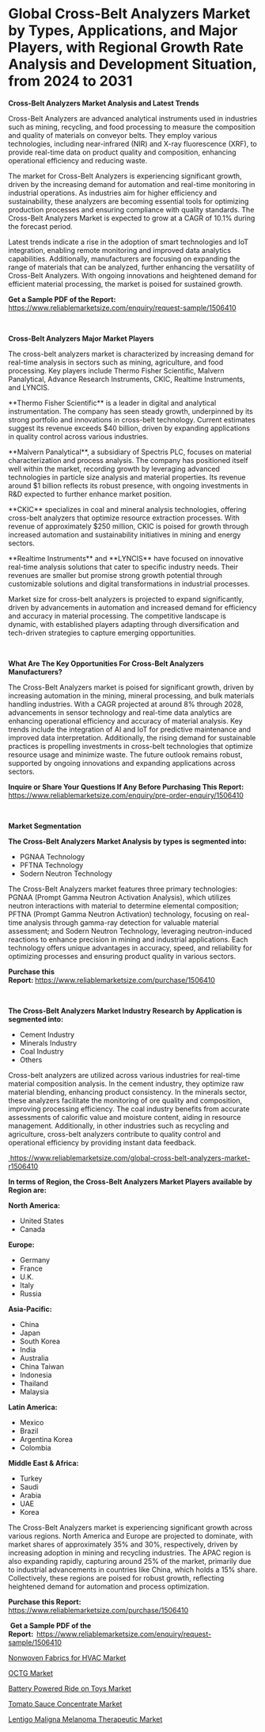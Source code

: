 <p><h1>Global Cross-Belt Analyzers Market by Types, Applications, and Major Players, with Regional Growth Rate Analysis and Development Situation, from 2024 to 2031</h1></p><p><strong>Cross-Belt Analyzers Market Analysis and Latest Trends</strong></p>
<p><p>Cross-Belt Analyzers are advanced analytical instruments used in industries such as mining, recycling, and food processing to measure the composition and quality of materials on conveyor belts. They employ various technologies, including near-infrared (NIR) and X-ray fluorescence (XRF), to provide real-time data on product quality and composition, enhancing operational efficiency and reducing waste.</p><p>The market for Cross-Belt Analyzers is experiencing significant growth, driven by the increasing demand for automation and real-time monitoring in industrial operations. As industries aim for higher efficiency and sustainability, these analyzers are becoming essential tools for optimizing production processes and ensuring compliance with quality standards. The Cross-Belt Analyzers Market is expected to grow at a CAGR of 10.1% during the forecast period. </p><p>Latest trends indicate a rise in the adoption of smart technologies and IoT integration, enabling remote monitoring and improved data analytics capabilities. Additionally, manufacturers are focusing on expanding the range of materials that can be analyzed, further enhancing the versatility of Cross-Belt Analyzers. With ongoing innovations and heightened demand for efficient material processing, the market is poised for sustained growth.</p></p>
<p><strong>Get a Sample PDF of the Report:&nbsp;</strong> <a href="https://www.reliablemarketsize.com/enquiry/request-sample/1506410">https://www.reliablemarketsize.com/enquiry/request-sample/1506410</a></p>
<p>&nbsp;</p>
<p><strong>Cross-Belt Analyzers Major Market Players</strong></p>
<p><p>The cross-belt analyzers market is characterized by increasing demand for real-time analysis in sectors such as mining, agriculture, and food processing. Key players include Thermo Fisher Scientific, Malvern Panalytical, Advance Research Instruments, CKIC, Realtime Instruments, and LYNCIS.</p><p>**Thermo Fisher Scientific** is a leader in digital and analytical instrumentation. The company has seen steady growth, underpinned by its strong portfolio and innovations in cross-belt technology. Current estimates suggest its revenue exceeds $40 billion, driven by expanding applications in quality control across various industries.</p><p>**Malvern Panalytical**, a subsidiary of Spectris PLC, focuses on material characterization and process analysis. The company has positioned itself well within the market, recording growth by leveraging advanced technologies in particle size analysis and material properties. Its revenue around $1 billion reflects its robust presence, with ongoing investments in R&D expected to further enhance market position.</p><p>**CKIC** specializes in coal and mineral analysis technologies, offering cross-belt analyzers that optimize resource extraction processes. With revenue of approximately $250 million, CKIC is poised for growth through increased automation and sustainability initiatives in mining and energy sectors.</p><p>**Realtime Instruments** and **LYNCIS** have focused on innovative real-time analysis solutions that cater to specific industry needs. Their revenues are smaller but promise strong growth potential through customizable solutions and digital transformations in industrial processes.</p><p>Market size for cross-belt analyzers is projected to expand significantly, driven by advancements in automation and increased demand for efficiency and accuracy in material processing. The competitive landscape is dynamic, with established players adapting through diversification and tech-driven strategies to capture emerging opportunities.</p></p>
<p>&nbsp;</p>
<p><strong>What Are The Key Opportunities For Cross-Belt Analyzers Manufacturers?</strong></p>
<p><p>The Cross-Belt Analyzers market is poised for significant growth, driven by increasing automation in the mining, mineral processing, and bulk materials handling industries. With a CAGR projected at around 8% through 2028, advancements in sensor technology and real-time data analytics are enhancing operational efficiency and accuracy of material analysis. Key trends include the integration of AI and IoT for predictive maintenance and improved data interpretation. Additionally, the rising demand for sustainable practices is propelling investments in cross-belt technologies that optimize resource usage and minimize waste. The future outlook remains robust, supported by ongoing innovations and expanding applications across sectors.</p></p>
<p><strong>Inquire or Share Your Questions If Any Before Purchasing This Report:</strong> <a href="https://www.reliablemarketsize.com/enquiry/pre-order-enquiry/1506410">https://www.reliablemarketsize.com/enquiry/pre-order-enquiry/1506410</a></p>
<p>&nbsp;</p>
<p><strong>Market Segmentation</strong></p>
<p><strong>The Cross-Belt Analyzers Market Analysis by types is segmented into:</strong></p>
<p><ul><li>PGNAA Technology</li><li>PFTNA Technology</li><li>Sodern Neutron Technology</li></ul></p>
<p><p>The Cross-Belt Analyzers market features three primary technologies: PGNAA (Prompt Gamma Neutron Activation Analysis), which utilizes neutron interactions with material to determine elemental composition; PFTNA (Prompt Gamma Neutron Activation) technology, focusing on real-time analysis through gamma-ray detection for valuable material assessment; and Sodern Neutron Technology, leveraging neutron-induced reactions to enhance precision in mining and industrial applications. Each technology offers unique advantages in accuracy, speed, and reliability for optimizing processes and ensuring product quality in various sectors.</p></p>
<p><strong>Purchase this Report:&nbsp;</strong><a href="https://www.reliablemarketsize.com/purchase/1506410">https://www.reliablemarketsize.com/purchase/1506410</a></p>
<p>&nbsp;</p>
<p><strong>The Cross-Belt Analyzers Market Industry Research by Application is segmented into:</strong></p>
<p><ul><li>Cement Industry</li><li>Minerals Industry</li><li>Coal Industry</li><li>Others</li></ul></p>
<p><p>Cross-belt analyzers are utilized across various industries for real-time material composition analysis. In the cement industry, they optimize raw material blending, enhancing product consistency. In the minerals sector, these analyzers facilitate the monitoring of ore quality and composition, improving processing efficiency. The coal industry benefits from accurate assessments of calorific value and moisture content, aiding in resource management. Additionally, in other industries such as recycling and agriculture, cross-belt analyzers contribute to quality control and operational efficiency by providing instant data feedback.</p></p>
<p><a href="https://www.reliablemarketsize.com/global-cross-belt-analyzers-market-r1506410">&nbsp;https://www.reliablemarketsize.com/global-cross-belt-analyzers-market-r1506410</a></p>
<p><strong>In terms of Region, the Cross-Belt Analyzers Market Players available by Region are:</strong></p>
<p>
    <p> <strong> North America: </strong>
        <ul>
            <li>United States</li>
            <li>Canada</li>
        </ul>
        </p> 
    <p> <strong> Europe: </strong>
        <ul>
            <li>Germany</li>
            <li>France</li>
            <li>U.K.</li>
            <li>Italy</li>
            <li>Russia</li>
        </ul>
        </p> 
    <p> <strong> Asia-Pacific: </strong>
        <ul>
            <li>China</li>
            <li>Japan</li>
            <li>South Korea</li>
            <li>India</li>
            <li>Australia</li>
            <li>China Taiwan</li>
            <li>Indonesia</li>
            <li>Thailand</li>
            <li>Malaysia</li>
        </ul>
        </p> 
    <p> <strong> Latin America: </strong>
        <ul>
            <li>Mexico</li>
            <li>Brazil</li>
            <li>Argentina Korea</li>
            <li>Colombia</li>
        </ul>
        </p> 
    <p> <strong> Middle East & Africa: </strong>
        <ul>
            <li>Turkey</li>
            <li>Saudi</li>
            <li>Arabia</li>
            <li>UAE</li>
            <li>Korea</li>
        </ul>
    </p>
    </p>
<p><p>The Cross-Belt Analyzers market is experiencing significant growth across various regions. North America and Europe are projected to dominate, with market shares of approximately 35% and 30%, respectively, driven by increasing adoption in mining and recycling industries. The APAC region is also expanding rapidly, capturing around 25% of the market, primarily due to industrial advancements in countries like China, which holds a 15% share. Collectively, these regions are poised for robust growth, reflecting heightened demand for automation and process optimization.</p></p>
<p><strong>Purchase this Report: </strong><a href="https://www.reliablemarketsize.com/purchase/1506410">https://www.reliablemarketsize.com/purchase/1506410</a></p>
<p>&nbsp;<strong>Get a Sample PDF of the Report:&nbsp;&nbsp;</strong><a href="https://www.reliablemarketsize.com/enquiry/request-sample/1506410">https://www.reliablemarketsize.com/enquiry/request-sample/1506410</a></p>
<p><strong></strong></p>
<p><p><a href="https://medium.com/@velmapage64/exploring-nonwoven-fabrics-for-hvac-market-dynamics-revenue-analysis-and-growth-projections-in-the-e04ac9d1965b">Nonwoven Fabrics for HVAC Market</a></p><p><a href="https://www.linkedin.com/pulse/analyzing-key-drivers-octg-market-trends-future-outlook-period-wpgof?trackingId=MvqyubsORgK8ynlFAVP8sg%3D%3D">OCTG Market</a></p><p><a href="https://issuu.com/reportprime-2/docs/battery-powered-ride-on-toys-market_5a71b54dbe88e9">Battery Powered Ride on Toys Market</a></p><p><a href="https://issuu.com/reportprime-2/docs/tomato-sauce-concentrate-market-siz_c447f57f364ca6">Tomato Sauce Concentrate Market</a></p><p><a href="https://medium.com/@velmapage64/what-are-the-emerging-market-trends-of-lentigo-maligna-melanoma-therapeutic-market-c2989fba9524?postPublishedType=repub">Lentigo Maligna Melanoma Therapeutic Market</a></p></p>